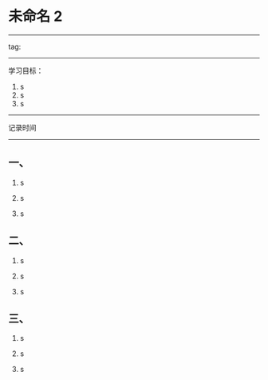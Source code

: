 # 未命名 2
---
tag:


---
学习目标：
1. s
2. s
3. s

---
记录时间


---

## 一、
1. s

2. s

3. s


## 二、
1. s

2. s

3. s

## 三、
1. s

2. s

3. s

